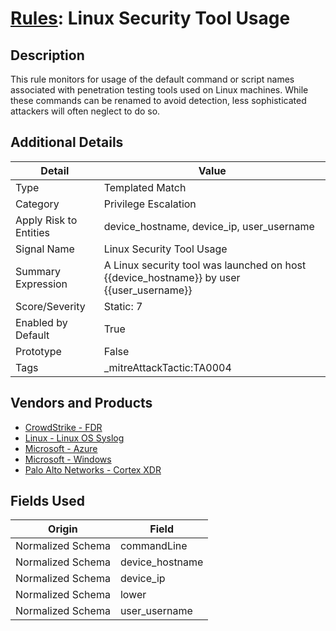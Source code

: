 # [Rules](README.md): Linux Security Tool Usage

## Description
This rule monitors for usage of the default command or script names associated with penetration testing tools used on Linux machines. While these commands can be renamed to avoid detection, less sophisticated attackers will often neglect to do so.

## Additional Details
|Detail|Value|
|----|----|
|Type|Templated Match|
|Category|Privilege Escalation|
|Apply Risk to Entities|device_hostname, device_ip, user_username|
|Signal Name|Linux Security Tool Usage|
|Summary Expression|A Linux security tool was launched on host {{device_hostname}} by user {{user_username}}|
|Score/Severity|Static: 7|
|Enabled by Default|True|
|Prototype|False|
|Tags|_mitreAttackTactic:TA0004|
## Vendors and Products
- [CrowdStrike - FDR](../products/569a3a44-c29f-492e-bcf4-5dc04e2ab0f3.md)
- [Linux - Linux OS Syslog](../products/0e20c932-d992-4bd4-b276-c15119ca5c0b.md)
- [Microsoft - Azure](../products/a1225af5-e778-4068-a9a2-47da93d1ff24.md)
- [Microsoft - Windows](../products/1ff7546c-cb36-4a24-87f7-89d2cecc5761.md)
- [Palo Alto Networks - Cortex XDR](../products/146522A1-DC9A-40A5-A909-2EB3B665B1D1.md)


## Fields Used

|Origin|Field|
|----|----|
|Normalized Schema|commandLine|
|Normalized Schema|device_hostname|
|Normalized Schema|device_ip|
|Normalized Schema|lower|
|Normalized Schema|user_username|


